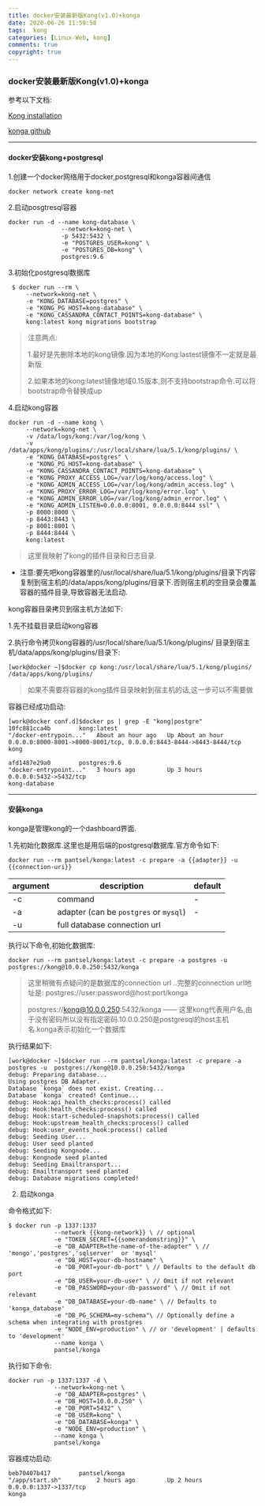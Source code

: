 ```yaml
---
title: docker安装最新版Kong(v1.0)+konga
date: 2020-06-26 11:59:58
tags:  kong
categories: [Linux-Web, kong]
comments: true
copyright: true
---
```




### docker安装最新版Kong(v1.0)+konga

参考以下文档:

[Kong installation](https://docs.konghq.com/install/docker/?_ga=2.167535422.1288669860.1553147426-917309945.1539077269)

[konga github](https://github.com/pantsel/konga#installation)

---



#### docker安装kong+postgresql



1.创建一个docker网络用于docker,postgresql和konga容器间通信

```
docker network create kong-net
```



2.启动posgtresql容器

```
docker run -d --name kong-database \
               --network=kong-net \
               -p 5432:5432 \
               -e "POSTGRES_USER=kong" \
               -e "POSTGRES_DB=kong" \
               postgres:9.6
```



3.初始化postgresql数据库

```
 $ docker run --rm \
     --network=kong-net \
     -e "KONG_DATABASE=postgres" \
     -e "KONG_PG_HOST=kong-database" \
     -e "KONG_CASSANDRA_CONTACT_POINTS=kong-database" \
     kong:latest kong migrations bootstrap
```

> 注意两点:
>
> 1.最好是先删除本地的kong镜像.因为本地的Kong:lastest镜像不一定就是最新版
>
> 2.如果本地的kong:latest镜像地域0.15版本,则不支持bootstrap命令.可以将bootstrap命令替换成up

<!--more-->

4.启动kong容器

```
docker run -d --name kong \
     --network=kong-net \
     -v /data/logs/kong:/var/log/kong \
     -v /data/apps/kong/plugins/:/usr/local/share/lua/5.1/kong/plugins/ \
     -e "KONG_DATABASE=postgres" \
     -e "KONG_PG_HOST=kong-database" \
     -e "KONG_CASSANDRA_CONTACT_POINTS=kong-database" \
     -e "KONG_PROXY_ACCESS_LOG=/var/log/kong/access.log" \
     -e "KONG_ADMIN_ACCESS_LOG=/var/log/kong/admin_access.log" \
     -e "KONG_PROXY_ERROR_LOG=/var/log/kong/error.log" \
     -e "KONG_ADMIN_ERROR_LOG=/var/log/kong/admin_error.log" \
     -e "KONG_ADMIN_LISTEN=0.0.0.0:8001, 0.0.0.0:8444 ssl" \
     -p 8000:8000 \
     -p 8443:8443 \
     -p 8001:8001 \
     -p 8444:8444 \
     kong:latest
```

> 这里我映射了kong的插件目录和日志目录. 

* 注意:要先吧kong容器里的/usr/local/share/lua/5.1/kong/plugins/目录下内容复制到宿主机的/data/apps/kong/plugins/目录下.否则宿主机的空目录会覆盖容器的插件目录,导致容器无法启动.

kong容器目录拷贝到宿主机方法如下:

1.先不挂载目录启动kong容器

2.执行命令拷贝kong容器的/usr/local/share/lua/5.1/kong/plugins/ 目录到宿主机/data/apps/kong/plugins/目录下:

```
[work@docker ~]$docker cp kong:/usr/local/share/lua/5.1/kong/plugins/  /data/apps/kong/plugins/
```

> 如果不需要将容器的kong插件目录映射到宿主机的话,这一步可以不需要做



容器已经成功启动:

```
[work@docker conf.d]$docker ps | grep -E "kong|postgre"
10fc881cca4b        kong:latest                                 "/docker-entrypoin..."   About an hour ago   Up About an hour    0.0.0.0:8000-8001->8000-8001/tcp, 0.0.0.0:8443-8444->8443-8444/tcp                                             kong

afd1487e29a0        postgres:9.6                                "docker-entrypoint..."   3 hours ago         Up 3 hours          0.0.0.0:5432->5432/tcp                                                                                         kong-database
```

---

#### 安装konga

konga是管理kong的一个dashboard界面.

1.先初始化数据库.这里也是用后端的postgresql数据库.官方命令如下:

```
docker run --rm pantsel/konga:latest -c prepare -a {{adapter}} -u {{connection-uri}}
```

| argument | description                            | default |
| -------- | -------------------------------------- | ------- |
| -c       | command                                | -       |
| -a       | adapter (can be `postgres` or `mysql`) | -       |
| -u       | full database connection url           |         |

执行以下命令,初始化数据库:

```
docker run --rm pantsel/konga:latest -c prepare -a postgres -u  postgres://kong@10.0.0.250:5432/konga
```

> 这里稍微有点疑问的是数据库的connection url ..完整的connection url地址是: postgres://user:password@host:port/konga
>
>  postgres://kong@10.0.0.250:5432/konga —— 这里kong代表用户名,由于没有密码所以没有指定密码.10.0.0.250是postgresql的host主机名.konga表示初始化一个数据库

执行结果如下:

```
[work@docker ~]$docker run --rm pantsel/konga:latest -c prepare -a postgres -u  postgres://kong@10.0.0.250:5432/konga
debug: Preparing database...
Using postgres DB Adapter.
Database `konga` does not exist. Creating...
Database `konga` created! Continue...
debug: Hook:api_health_checks:process() called
debug: Hook:health_checks:process() called
debug: Hook:start-scheduled-snapshots:process() called
debug: Hook:upstream_health_checks:process() called
debug: Hook:user_events_hook:process() called
debug: Seeding User...
debug: User seed planted
debug: Seeding Kongnode...
debug: Kongnode seed planted
debug: Seeding Emailtransport...
debug: Emailtransport seed planted
debug: Database migrations completed!
```



2. 启动konga

命令格式如下:

```
$ docker run -p 1337:1337 
             --network {{kong-network}} \ // optional
             -e "TOKEN_SECRET={{somerandomstring}}" \
             -e "DB_ADAPTER=the-name-of-the-adapter" \ // 'mongo','postgres','sqlserver'  or 'mysql'
             -e "DB_HOST=your-db-hostname" \
             -e "DB_PORT=your-db-port" \ // Defaults to the default db port
             -e "DB_USER=your-db-user" \ // Omit if not relevant
             -e "DB_PASSWORD=your-db-password" \ // Omit if not relevant
             -e "DB_DATABASE=your-db-name" \ // Defaults to 'konga_database'
             -e "DB_PG_SCHEMA=my-schema"\ // Optionally define a schema when integrating with prostgres
             -e "NODE_ENV=production" \ // or 'development' | defaults to 'development'
             --name konga \
             pantsel/konga
```

执行如下命令:

```
docker run -p 1337:1337 -d \
             --network=kong-net \
             -e "DB_ADAPTER=postgres" \
             -e "DB_HOST=10.0.0.250" \
             -e "DB_PORT=5432" \
             -e "DB_USER=kong" \
             -e "DB_DATABASE=konga" \
             -e "NODE_ENV=production" \
             --name konga \
             pantsel/konga
```



容器成功启动:

```
beb70407b417        pantsel/konga                               "/app/start.sh"          2 hours ago         Up 2 hours          0.0.0.0:1337->1337/tcp                                                                                         konga
```

